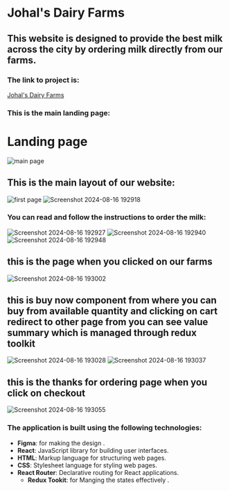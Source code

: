 # Johal's Dairy Farms

## This website is designed to provide the best milk across the city by ordering milk directly from our farms.



### The link to project is:
[Johal's Dairy Farms](https://johaldairy.netlify.app/)

### This is the main landing page:
# Landing page

![main page](https://github.com/user-attachments/assets/b34ff23b-c6c3-47eb-8665-9745f8f5066c)

## This is the main layout of our website:

![first page](https://github.com/user-attachments/assets/ea721fc1-b824-4674-b707-2b866f5e423b)
![Screenshot 2024-08-16 192918](https://github.com/user-attachments/assets/6dbad65d-4ae9-4627-b848-20c7c74047c2)

### You can read and follow the instructions to order the milk:

![Screenshot 2024-08-16 192927](https://github.com/user-attachments/assets/b3e23553-a1bf-42e0-90ac-740b293c1bc0)
![Screenshot 2024-08-16 192940](https://github.com/user-attachments/assets/04bab1f7-50ab-435a-8c49-41ea0f548caf)
![Screenshot 2024-08-16 192948](https://github.com/user-attachments/assets/15c96a9e-7c34-4165-8a29-914ec2fb83a0)
 
## this is the page when you clicked on our farms
![Screenshot 2024-08-16 193002](https://github.com/user-attachments/assets/d6f01ba9-77dd-448b-8e20-bee79d373b20)
## this is buy now component from where you can buy from available quantity  and clicking on cart redirect to other page  from you can see value summary which is managed through redux toolkit
![Screenshot 2024-08-16 193028](https://github.com/user-attachments/assets/ed453ddf-7479-4ccb-a56d-b436aa26c85b)
![Screenshot 2024-08-16 193037](https://github.com/user-attachments/assets/6e2549e3-2c0b-4991-b993-c8608bf24efe)
## this is the thanks for ordering page when you click on checkout
![Screenshot 2024-08-16 193055](https://github.com/user-attachments/assets/175004ad-eb46-41af-a359-5a0657c685aa)
### The application is built using the following technologies:
 - **Figma**: for making the design .
- **React**: JavaScript library for building user interfaces.
- **HTML**: Markup language for structuring web pages.
- **CSS**: Stylesheet language for styling web pages.
- **React Router**: Declarative routing for React applications.
  - **Redux Tookit**: for Manging the states effectively .

